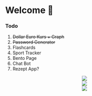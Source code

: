 <h1>Welcome 👋</h1>
<h3>Todo</h3>
<ol>
  <li><strike>Dollar Euro Kurs + Graph</strike></li>
 <li> <strike>Password Generator</strike></li>
  
  <li>Flashcards</li>
  <li>Sport Tracker</li>
  <li>Bento Page</li>
   
  <li>Chat Bot</li>
 
  
  <li>Rezept App?</li>
</ol>
<p align="center">
  <img src="https://skillicons.dev/icons?i=html,css,js"/><br>
  <img src="https://skillicons.dev/icons?i=nodejs,react,npm"/><br>
  <img src="https://skillicons.dev/icons?i=vscode,ps,ai"/>
</p>

